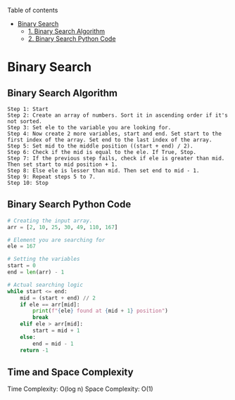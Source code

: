 Table of contents

- [Binary Search](#binary-search)
  - [1. Binary Search Algorithm](#binary-search-algorithm)
  - [2. Binary Search Python Code](#binary-search-python-code) 

# Binary Search

## Binary Search Algorithm
```
Step 1: Start
Step 2: Create an array of numbers. Sort it in ascending order if it's not sorted.
Step 3: Set ele to the variable you are looking for.
Step 4: Now create 2 more variables, start and end. Set start to the first index of the array. Set end to the last index of the array. 
Step 5: Set mid to the middle position ((start + end) / 2).
Step 6: Check if the mid is equal to the ele. If True, Stop.
Step 7: If the previous step fails, check if ele is greater than mid. Then set start to mid position + 1.
Step 8: Else ele is lesser than mid. Then set end to mid - 1.
Step 9: Repeat steps 5 to 7.
Step 10: Stop
```

## Binary Search Python Code
```python
# Creating the input array.
arr = [2, 10, 25, 30, 49, 110, 167]

# Element you are searching for
ele = 167

# Setting the variables
start = 0
end = len(arr) - 1

# Actual searching logic
while start <= end:
    mid = (start + end) // 2
    if ele == arr[mid]:
        print(f"{ele} found at {mid + 1} position")
        break
    elif ele > arr[mid]:
        start = mid + 1
    else:
        end = mid - 1
    return -1
```

## Time and Space Complexity
Time Complexity:	O(log n)
Space Complexity:	O(1)